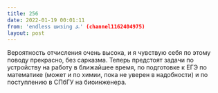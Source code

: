 ```yaml
---
title: 256
date: 2022-01-19 00:01:11
from: 'endless шизing ⍼' (channel1162404975)
layout: post
---
```


Вероятность отчисления очень высока, и я чувствую себя по этому поводу прекрасно, без сарказма. Теперь предстоят задачи по устройству на работу в ближайшее время, по подготовке к ЕГЭ по математике (может и по химии, пока не уверен в надобности) и по поступлению в СПбГУ на биоинженера.
